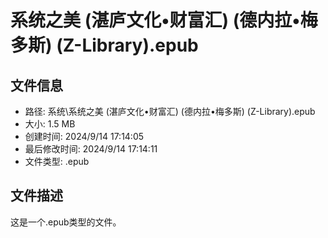 ﻿# 系统之美 (湛庐文化•财富汇) (德内拉•梅多斯) (Z-Library).epub

## 文件信息
- 路径: 系统\系统之美 (湛庐文化•财富汇) (德内拉•梅多斯) (Z-Library).epub
- 大小: 1.5 MB
- 创建时间: 2024/9/14 17:14:05
- 最后修改时间: 2024/9/14 17:14:11
- 文件类型: .epub

## 文件描述
这是一个.epub类型的文件。

